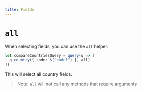 ```yaml
---
title: Fields
---
```


# `all`

When selecting fields, you can use the `all` helper:

```typescript
let compareCountriesQuery = query(q => [
  q.country({ code: $("code1") }, all)
])
```

This will select all country fields. 

> Note: `all` will not call any methods that require arguments

